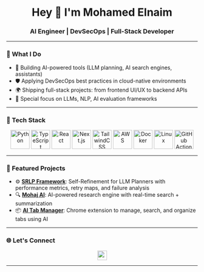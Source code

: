 <h1 align="center">Hey 👋 I'm Mohamed Elnaim</h1>
<h3 align="center">AI Engineer | DevSecOps | Full-Stack Developer</h3>

---

### 🔧 What I Do

- 🧠 Building AI-powered tools (LLM planning, AI search engines, assistants)
- 🛡️ Applying DevSecOps best practices in cloud-native environments
- 🌍 Shipping full-stack projects: from frontend UI/UX to backend APIs
- 🤖 Special focus on LLMs, NLP, AI evaluation frameworks

---

### 🚀 Tech Stack

<div align="center">
  <img src="https://skillicons.dev/icons?i=py" height="50" alt="Python" />
  <img src="https://skillicons.dev/icons?i=ts" height="50" alt="TypeScript" />
  <img src="https://skillicons.dev/icons?i=react" height="50" alt="React" />
  <img src="https://skillicons.dev/icons?i=nextjs" height="50" alt="Next.js" />
  <img src="https://skillicons.dev/icons?i=tailwind" height="50" alt="TailwindCSS" />
  <img src="https://skillicons.dev/icons?i=aws" height="50" alt="AWS" />
  <img src="https://skillicons.dev/icons?i=docker" height="50" alt="Docker" />
  <img src="https://skillicons.dev/icons?i=linux" height="50" alt="Linux" />
  <img src="https://skillicons.dev/icons?i=githubactions" height="50" alt="GitHub Actions" />
</div>

---

### 📌 Featured Projects

- ⚙️ [**SRLP Framework**](https://github.com/moelhaj996/SRLP-Framework): Self-Refinement for LLM Planners with performance metrics, retry maps, and failure analysis
- 🔍 [**Mohaj AI**](https://github.com/moelhaj996/mohaj-ai): AI-powered research engine with real-time search + summarization
- 📦 [**AI Tab Manager**](https://github.com/moelhaj996/tab-manager): Chrome extension to manage, search, and organize tabs using AI

---

### 🌐 Let's Connect

<div align="center">
  <a href="www.linkedin.com/in/mohamed-elnaim-3b0bb318b" target="_blank">
    <img src="https://img.shields.io/badge/LinkedIn-0077B5?style=for-the-badge&logo=linkedin&logoColor=white" height="25" />
  </a>
  
  </a>
</div>

---

<!-- Keep it real. Keep shipping. -->
